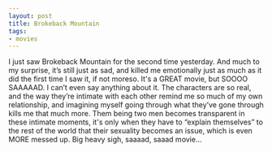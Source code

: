```yaml
---
layout: post
title: Brokeback Mountain
tags:
- movies
---
```

I just saw Brokeback Mountain for the second time yesterday. And much to my surprise, it’s still just as sad, and killed me emotionally just as much as it did the first time I saw it, if not moreso. It's a GREAT movie, but SOOOO SAAAAAD. I can’t even say anything about it. The characters are so real, and the way they’re intimate with each other remind me so much of my own relationship, and imagining myself going through what they’ve gone through kills me that much more. Them being two men becomes transparent in these intimate moments, it's only when they have to “explain themselves” to the rest of the world that their sexuality becomes an issue, which is even MORE messed up. Big heavy sigh, saaaad, saaad movie...
